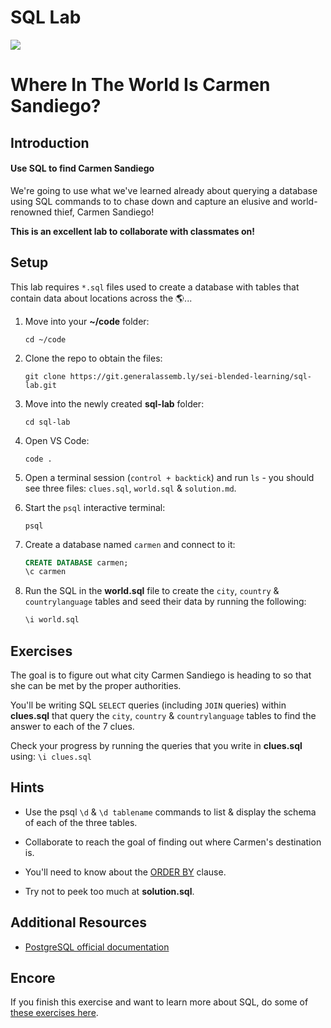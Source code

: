 # SQL Lab

<img src="https://i.imgur.com/OGKTx2f.jpg">

# Where In The World Is Carmen Sandiego?

## Introduction

#### Use SQL to find Carmen Sandiego

We're going to use what we've learned already about querying a database using SQL commands to to chase down and capture an elusive and world-renowned thief, Carmen Sandiego!

**This is an excellent lab to collaborate with classmates on!**

## Setup

This lab requires `*.sql` files used to create a database with tables that contain data about locations across the 🌎...

1. Move into your **~/code** folder:
    ```
    cd ~/code
    ```
2. Clone the repo to obtain the files:
    ```
    git clone https://git.generalassemb.ly/sei-blended-learning/sql-lab.git
    ```
3. Move into the newly created **sql-lab** folder:
    ```
    cd sql-lab
    ```
4. Open VS Code:
    ```
    code .
    ```
5. Open a terminal session (`control + backtick`) and run `ls` - you should see three files: `clues.sql`, `world.sql` & `solution.md`.

6. Start the `psql` interactive terminal:
    ```
    psql
    ```
7. Create a database named `carmen` and connect to it:
    ```sql
    CREATE DATABASE carmen;
    \c carmen
    ```
8. Run the SQL in the **world.sql** file to create the `city`, `country` & `countrylanguage` tables and seed their data by running the following:
    ```sql
    \i world.sql
    ```

## Exercises

The goal is to figure out what city Carmen Sandiego is heading to so that she can be met by the proper authorities.

You'll be writing SQL `SELECT` queries (including `JOIN` queries) within **clues.sql** that query the `city`, `country` & `countrylanguage` tables to find the answer to each of the 7 clues.

Check your progress by running the queries that you write in **clues.sql** using:
    ```
    \i clues.sql
    ```

## Hints

- Use the psql `\d` & `\d tablename` commands to list & display the schema of each of the three tables.

- Collaborate to reach the goal of finding out where Carmen's destination is.

- You'll need to know about the [ORDER BY](http://www.postgresqltutorial.com/postgresql-order-by/) clause.

- Try not to peek too much at **solution.sql**.

## Additional Resources

- [PostgreSQL official documentation](http://www.postgresql.org/docs/)

## Encore 

If you finish this exercise and want to learn more about SQL, do some of [these exercises here](https://pgexercises.com/).